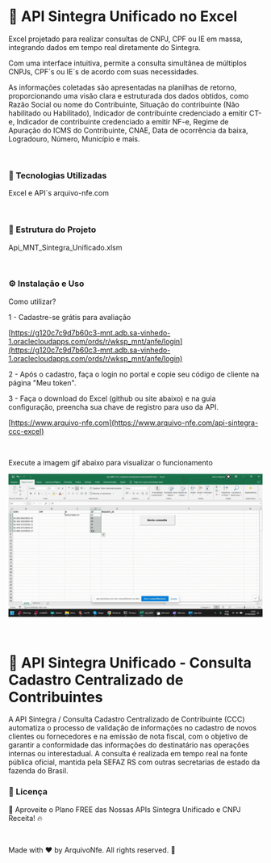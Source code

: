 <h1>📌 API Sintegra Unificado no Excel</h1>

Excel projetado para realizar consultas de CNPJ, CPF ou IE em massa, integrando dados em tempo real diretamente do Sintegra.

Com uma interface intuitiva, permite a consulta simultânea de múltiplos CNPJs, CPF´s ou IE´s de acordo com suas necessidades.

As informações coletadas são apresentadas na planilhas de retorno, proporcionando uma visão clara e estruturada dos dados obtidos, como Razão Social ou nome do Contribuinte, Situação do contribuinte (Não habilitado ou Habilitado), Indicador de contribuinte credenciado a emitir CT-e, Indicador de contribuinte credenciado a emitir NF-e, Regime de Apuração do ICMS do Contribuinte, CNAE, Data de ocorrência da baixa, Logradouro, Número, Município e mais.

<br>

<h3>🚀 Tecnologias Utilizadas</h3>

Excel e API´s arquivo-nfe.com

<br>

<h3>📂 Estrutura do Projeto</h3>

Api_MNT_Sintegra_Unificado.xlsm

<br>

<h3>⚙️ Instalação e Uso</h3>

Como utilizar? 

1 - Cadastre-se grátis para avaliação 

[https://g120c7c9d7b60c3-mnt.adb.sa-vinhedo-1.oraclecloudapps.com/ords/r/wksp_mnt/anfe/login](https://g120c7c9d7b60c3-mnt.adb.sa-vinhedo-1.oraclecloudapps.com/ords/r/wksp_mnt/anfe/login)

2 - Após o cadastro, faça o login no portal e copie seu código de cliente na página "Meu token".

3 - Faça o download do Excel (github ou site abaixo) e na guia configuração, preencha sua chave de registro para uso da API.

[https://www.arquivo-nfe.com](https://www.arquivo-nfe.com/api-sintegra-ccc-excel)

<br>

Execute a imagem gif abaixo para visualizar o funcionamento

![funcionamento](Sintegra_ccc_excel.gif)
<!--<img src="Sintegra_ccc_excel.gif" width="80%" height="80%">-->

<br>

<h1>📌 API Sintegra Unificado - Consulta Cadastro Centralizado de Contribuintes</h1>

A API Sintegra / Consulta Cadastro Centralizado de Contribuinte (CCC) automatiza o processo de validação de informações no cadastro de novos clientes ou fornecedores e na emissão de nota fiscal, com o objetivo de garantir a conformidade das informações do destinatário nas operações internas ou interestadual. A consulta é realizada em tempo real na fonte pública oficial, mantida pela SEFAZ RS com outras secretarias de estado da fazenda do Brasil. 

<h3>📝 Licença</h3>

🚀 Aproveite o Plano FREE das Nossas APIs Sintegra Unificado e CNPJ Receita! 🔥

<br>

Made with ❤️ by ArquivoNfe. All rights reserved.  🚀
